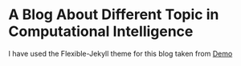 # A Blog About Different Topic in Computational Intelligence

I have used the Flexible-Jekyll theme for this blog taken from [Demo](https://artemsheludko.github.io/flexible-jekyll/)

